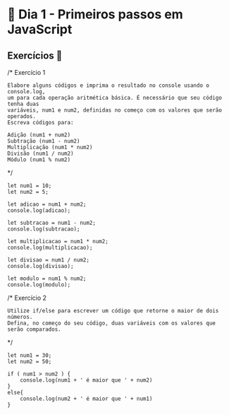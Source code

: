 # 🎯 Dia 1 - Primeiros passos em JavaScript 

## Exercícios 🚀


/*  Exercício 1

    Elabore alguns códigos e imprima o resultado no console usando o console.log, 
    um para cada operação aritmética básica. É necessário que seu código tenha duas 
    variáveis, num1 e num2, definidas no começo com os valores que serão operados. 
    Escreva códigos para:

    Adição (num1 + num2)
    Subtração (num1 - num2)
    Multiplicação (num1 * num2)
    Divisão (num1 / num2)
    Módulo (num1 % num2)
*/  

    let num1 = 10;
    let num2 = 5;

    let adicao = num1 + num2;
    console.log(adicao);

    let subtracao = num1 - num2;
    console.log(subtracao);

    let multiplicacao = num1 * num2;
    console.log(multiplicacao);

    let divisao = num1 / num2;
    console.log(divisao);

    let modulo = num1 % num2;
    console.log(modulo);

/*  Exercício 2

    Utilize if/else para escrever um código que retorne o maior de dois números. 
    Defina, no começo do seu código, duas variáveis com os valores que serão comparados.
*/  

    let num1 = 30;
    let num2 = 50;

    if ( num1 > num2 ) {
        console.log(num1 + ' é maior que ' + num2)
    }
    else{
        console.log(num2 + ' é maior que ' + num1)
    }
  
